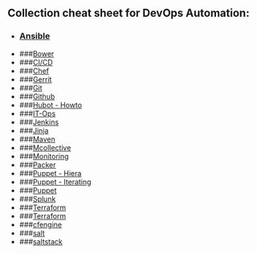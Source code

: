 ## Collection cheat sheet for DevOps Automation:

- ### [Ansible](Ansible.md)
- ###[Bower](Bower.md)
- ###[CI/CD](CI_CD.md)
- ###[Chef](Chef.md)
- ###[Gerrit](Gerrit.md)
- ###[Git]()
- ###[Github]()
- ###[Hubot - Howto]()
- ###[IT-Ops]()
- ###[Jenkins]()
- ###[Jinja]()
- ###[Maven]()
- ###[Mcollective]()
- ###[Monitoring]()
- ###[Packer]()
- ###[Puppet - Hiera]()
- ###[Puppet - Iterating]()
- ###[Puppet]()
- ###[Splunk]()
- ###[Terraform]()
- ###[Terraform]()
- ###[cfengine]()
- ###[salt]()
- ###[saltstack]()